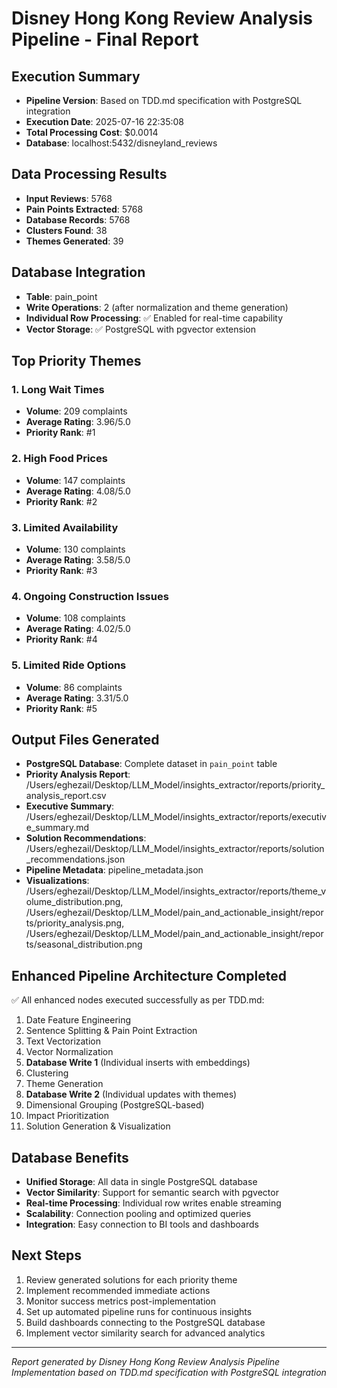 
# Disney Hong Kong Review Analysis Pipeline - Final Report

## Execution Summary
- **Pipeline Version**: Based on TDD.md specification with PostgreSQL integration
- **Execution Date**: 2025-07-16 22:35:08
- **Total Processing Cost**: $0.0014
- **Database**: localhost:5432/disneyland_reviews

## Data Processing Results
- **Input Reviews**: 5768
- **Pain Points Extracted**: 5768
- **Database Records**: 5768
- **Clusters Found**: 38
- **Themes Generated**: 39

## Database Integration
- **Table**: pain_point
- **Write Operations**: 2 (after normalization and theme generation)
- **Individual Row Processing**: ✅ Enabled for real-time capability
- **Vector Storage**: ✅ PostgreSQL with pgvector extension

## Top Priority Themes

### 1. Long Wait Times
- **Volume**: 209 complaints
- **Average Rating**: 3.96/5.0
- **Priority Rank**: #1

### 2. High Food Prices
- **Volume**: 147 complaints
- **Average Rating**: 4.08/5.0
- **Priority Rank**: #2

### 3. Limited Availability
- **Volume**: 130 complaints
- **Average Rating**: 3.58/5.0
- **Priority Rank**: #3

### 4. Ongoing Construction Issues
- **Volume**: 108 complaints
- **Average Rating**: 4.02/5.0
- **Priority Rank**: #4

### 5. Limited Ride Options
- **Volume**: 86 complaints
- **Average Rating**: 3.31/5.0
- **Priority Rank**: #5


## Output Files Generated
- **PostgreSQL Database**: Complete dataset in `pain_point` table
- **Priority Analysis Report**: /Users/eghezail/Desktop/LLM_Model/insights_extractor/reports/priority_analysis_report.csv
- **Executive Summary**: /Users/eghezail/Desktop/LLM_Model/insights_extractor/reports/executive_summary.md
- **Solution Recommendations**: /Users/eghezail/Desktop/LLM_Model/insights_extractor/reports/solution_recommendations.json
- **Pipeline Metadata**: pipeline_metadata.json
- **Visualizations**: /Users/eghezail/Desktop/LLM_Model/insights_extractor/reports/theme_volume_distribution.png, /Users/eghezail/Desktop/LLM_Model/pain_and_actionable_insight/reports/priority_analysis.png, /Users/eghezail/Desktop/LLM_Model/pain_and_actionable_insight/reports/seasonal_distribution.png

## Enhanced Pipeline Architecture Completed
✅ All enhanced nodes executed successfully as per TDD.md:
1. Date Feature Engineering
2. Sentence Splitting & Pain Point Extraction
3. Text Vectorization
4. Vector Normalization
5. **Database Write 1** (Individual inserts with embeddings)
6. Clustering
7. Theme Generation
8. **Database Write 2** (Individual updates with themes)
9. Dimensional Grouping (PostgreSQL-based)
10. Impact Prioritization
11. Solution Generation & Visualization

## Database Benefits
- **Unified Storage**: All data in single PostgreSQL database
- **Vector Similarity**: Support for semantic search with pgvector
- **Real-time Processing**: Individual row writes enable streaming
- **Scalability**: Connection pooling and optimized queries
- **Integration**: Easy connection to BI tools and dashboards

## Next Steps
1. Review generated solutions for each priority theme
2. Implement recommended immediate actions
3. Monitor success metrics post-implementation
4. Set up automated pipeline runs for continuous insights
5. Build dashboards connecting to the PostgreSQL database
6. Implement vector similarity search for advanced analytics

---
*Report generated by Disney Hong Kong Review Analysis Pipeline*
*Implementation based on TDD.md specification with PostgreSQL integration*
